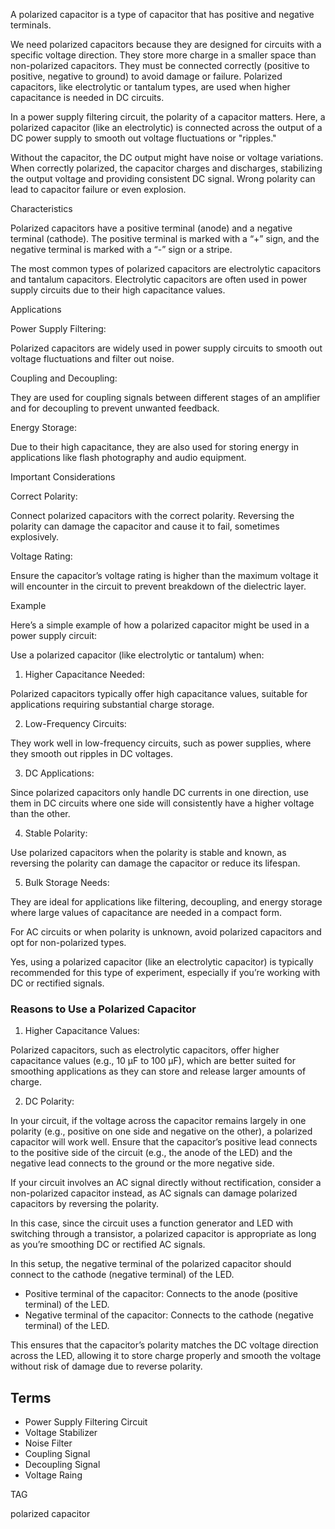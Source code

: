 A polarized capacitor is a type of capacitor that has positive and negative terminals.

We need polarized capacitors because they are designed for circuits with a specific voltage direction. They store more charge in a smaller space than non-polarized capacitors. They must be connected correctly (positive to positive, negative to ground) to avoid damage or failure. Polarized capacitors, like electrolytic or tantalum types, are used when higher capacitance is needed in DC circuits.

In a power supply filtering circuit, the polarity of a capacitor matters. Here, a polarized capacitor (like an electrolytic) is connected across the output of a DC power supply to smooth out voltage fluctuations or "ripples."

Without the capacitor, the DC output might have noise or voltage variations. When correctly polarized, the capacitor charges and discharges, stabilizing the output voltage and providing consistent DC signal. Wrong polarity can lead to capacitor failure or even explosion.

Characteristics

Polarized capacitors have a positive terminal (anode) and a negative terminal (cathode). The positive terminal is marked with a “+” sign, and the negative terminal is marked with a “-” sign or a stripe.

The most common types of polarized capacitors are electrolytic capacitors and tantalum capacitors. Electrolytic capacitors are often used in power supply circuits due to their high capacitance values.

Applications

Power Supply Filtering:

Polarized capacitors are widely used in power supply circuits to smooth out voltage fluctuations and filter out noise.

Coupling and Decoupling:

They are used for coupling signals between different stages of an amplifier and for decoupling to prevent unwanted feedback.

Energy Storage:

Due to their high capacitance, they are also used for storing energy in applications like flash photography and audio equipment.

Important Considerations

Correct Polarity:

Connect polarized capacitors with the correct polarity. Reversing the polarity can damage the capacitor and cause it to fail, sometimes explosively.

Voltage Rating:

Ensure the capacitor’s voltage rating is higher than the maximum voltage it will encounter in the circuit to prevent breakdown of the dielectric layer.

Example

Here’s a simple example of how a polarized capacitor might be used in a power supply circuit:

Use a polarized capacitor (like electrolytic or tantalum) when:

1. Higher Capacitance Needed:

Polarized capacitors typically offer high capacitance values, suitable for applications requiring substantial charge storage.

2. Low-Frequency Circuits:

They work well in low-frequency circuits, such as power supplies, where they smooth out ripples in DC voltages.

3. DC Applications:

Since polarized capacitors only handle DC currents in one direction, use them in DC circuits where one side will consistently have a higher voltage than the other.

4. Stable Polarity:

Use polarized capacitors when the polarity is stable and known, as reversing the polarity can damage the capacitor or reduce its lifespan.

5. Bulk Storage Needs:

They are ideal for applications like filtering, decoupling, and energy storage where large values of capacitance are needed in a compact form.

For AC circuits or when polarity is unknown, avoid polarized capacitors and opt for non-polarized types.

Yes, using a polarized capacitor (like an electrolytic capacitor) is typically recommended for this type of experiment, especially if you’re working with DC or rectified signals.

### Reasons to Use a Polarized Capacitor

1. Higher Capacitance Values:

Polarized capacitors, such as electrolytic capacitors, offer higher capacitance values (e.g., 10 µF to 100 µF), which are better suited for smoothing applications as they can store and release larger amounts of charge.

2. DC Polarity:

In your circuit, if the voltage across the capacitor remains largely in one polarity (e.g., positive on one side and negative on the other), a polarized capacitor will work well. Ensure that the capacitor’s positive lead connects to the positive side of the circuit (e.g., the anode of the LED) and the negative lead connects to the ground or the more negative side.

If your circuit involves an AC signal directly without rectification, consider a non-polarized capacitor instead, as AC signals can damage polarized capacitors by reversing the polarity.

In this case, since the circuit uses a function generator and LED with switching through a transistor, a polarized capacitor is appropriate as long as you’re smoothing DC or rectified AC signals.

In this setup, the negative terminal of the polarized capacitor should connect to the cathode (negative terminal) of the LED.

- Positive terminal of the capacitor: Connects to the anode (positive terminal) of the LED.
- Negative terminal of the capacitor: Connects to the cathode (negative terminal) of the LED.

This ensures that the capacitor’s polarity matches the DC voltage direction across the LED, allowing it to store charge properly and smooth the voltage without risk of damage due to reverse polarity.

## Terms

- Power Supply Filtering Circuit
- Voltage Stabilizer
- Noise Filter
- Coupling Signal
- Decoupling Signal
- Voltage Raing

TAG

polarized capacitor
